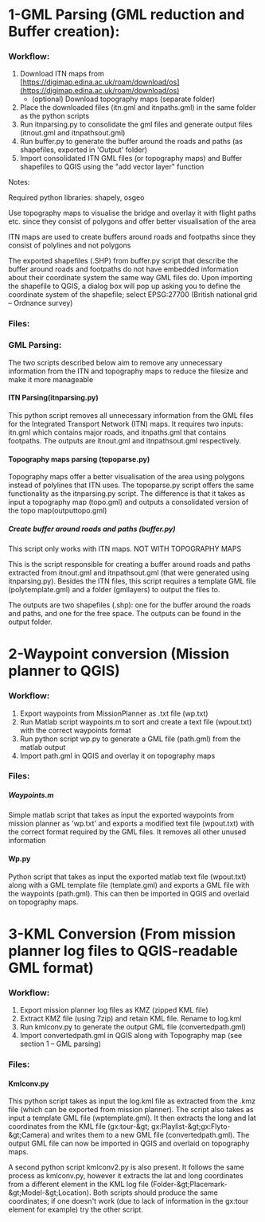 # 1-GML Parsing (GML reduction and Buffer creation):

### Workflow:

1. Download ITN maps from [https://digimap.edina.ac.uk/roam/download/os](https://digimap.edina.ac.uk/roam/download/os)
    - (optional) Download topography maps (separate folder)
2. Place the downloaded files (itn.gml and itnpaths.gml) in the same folder as the python scripts
3. Run itnparsing.py to consolidate the gml files and generate output files (itnout.gml and itnpathsout.gml)
4. Run buffer.py to generate the buffer around the roads and paths (as shapefiles, exported in &#39;Output&#39; folder)
5. Import consolidated ITN GML files (or topography maps) and Buffer shapefiles to QGIS using the &quot;add vector layer&quot; function

Notes:

Required python libraries: shapely, osgeo

Use topography maps to visualise the bridge and overlay it with flight paths etc. since they consist of polygons and offer better visualisation of the area

ITN maps are used to create buffers around roads and footpaths since they consist of polylines and not polygons

The exported shapefiles (.SHP) from buffer.py script that describe the buffer around roads and footpaths do not have embedded information about their coordinate system the same way GML files do. Upon importing the shapefile to QGIS, a dialog box will pop up asking you to define the coordinate system of the shapefile; select EPSG:27700 (British national grid – Ordnance survey)

### Files:

### GML Parsing:

The two scripts described below aim to remove any unnecessary information from the ITN and topography maps to reduce the filesize and make it more manageable

#### ITN Parsing(itnparsing.py)

This python script removes all unnecessary information from the GML files for the Integrated Transport Network (ITN) maps. It requires two inputs: itn.gml which contains major roads, and itnpaths.gml that contains footpaths. The outputs are itnout.gml and itnpathsout.gml respectively.

#### Topography maps parsing (topoparse.py)

Topography maps offer a better visualisation of the area using polygons instead of polylines that ITN uses. The topoparse.py script offers the same functionality as the itnparsing.py script. The difference is that it takes as input a topography map (topo.gml) and outputs a consolidated version of the topo map(outputtopo.gml)

##### Create buffer around roads and paths (buffer.py)

This script only works with ITN maps. NOT WITH TOPOGRAPHY MAPS

This is the script responsible for creating a buffer around roads and paths extracted from itnout.gml and itnpathsout.gml (that were generated using itnparsing.py). Besides the ITN files, this script requires a template GML file (polytemplate.gml) and a folder (gmllayers) to output the files to.

The outputs are two shapefiles (.shp): one for the buffer around the roads and paths, and one for the free space. The outputs can be found in the output folder.



# 2-Waypoint conversion (Mission planner to QGIS)

### Workflow:

1. Export waypoints from MissionPlanner as .txt file (wp.txt)
2. Run Matlab script waypoints.m to sort and create a text file (wpout.txt) with the correct waypoints format
3. Run python script wp.py to generate a GML file (path.gml) from the matlab output
4. Import path.gml in QGIS and overlay it on topography maps

### Files:

##### Waypoints.m

Simple matlab script that takes as input the exported waypoints from mission planner as &#39;wp.txt&#39; and exports a modified text file (wpout.txt) with the correct format required by the GML files. It removes all other unused information

#### Wp.py

Python script that takes as input the exported matlab text file (wpout.txt) along with a GML template file (template.gml) and exports a GML file with the waypoints (path.gml). This can then be imported in QGIS and overlaid on topography maps.

# 3-KML Conversion (From mission planner log files to QGIS-readable GML format)

### Workflow:

1. Export mission planner log files as KMZ (zipped KML file)
2. Extract KMZ file (using 7zip) and retain KML file. Rename to log.kml
3. Run kmlconv.py to generate the output GML file (convertedpath.gml)
4. Import convertedpath.gml in QGIS along with Topography map (see section 1 – GML parsing)

### Files:

#### Kmlconv.py

This python script takes as input the log.kml file as extracted from the .kmz file (which can be exported from mission planner). The script also takes as input a template GML file (wptemplate.gml). It then extracts the long and lat coordinates from the KML file (gx:tour-\&gt; gx:Playlist-\&gt;gx:Flyto-\&gt;Camera) and writes them to a new GML file (convertedpath.gml). The output GML file can now be imported in QGIS and overlaid on topography maps.

A second python script kmlconv2.py is also present. It follows the same process as kmlconv.py, however it extracts the lat and long coordinates from a different element in the KML log file
(Folder-\&gt;Placemark-\&gt;Model-\&gt;Location). Both scripts should produce the same coordinates; if one doesn&#39;t work (due to lack of information in the gx:tour element for example) try the other script.
